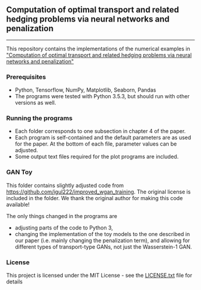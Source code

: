 ## Computation of optimal transport and related hedging problems via neural networks and penalization
____________________________

This repository contains the implementations of the numerical examples in ["Computation of optimal transport and related hedging problems via neural networks and penalization"](https://arxiv.org/)

### Prerequisites

- Python, Tensorflow, NumPy, Matplotlib, Seaborn, Pandas
- The programs were tested with Python 3.5.3, but should run with other versions as well.

### Running the programs

- Each folder corresponds to one subsection in chapter 4 of the paper.
- Each program is self-contained and the default parameters are as used for the paper. At the bottom of each file, parameter values can be adjusted.
- Some output text files required for the plot programs are included. 

### GAN Toy
This folder contains slightly adjusted code from https://github.com/igul222/improved_wgan_training.
The original license is included in the folder. We thank the original author for making this code available!

The only things changed in the programs are
- adjusting parts of the code to Python 3,
- changing the implementation of the toy models to the one described in our paper (i.e. mainly changing the penalization term), and allowing for different types of transport-type GANs, not just the Wasserstein-1 GAN.

### License

This project is licensed under the MIT License - see the [LICENSE.txt](LICENSE.txt) file for details